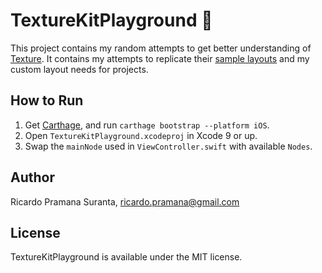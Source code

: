 # TextureKitPlayground 🥐

This project contains my random attempts to get better understanding of [Texture](https://github.com/TextureGroup/Texture). It contains my attempts to replicate their [sample layouts](http://texturegroup.org/docs/automatic-layout-examples-2.html) and my custom layout needs for projects.

## How to Run
1. Get [Carthage](https://github.com/Carthage/Carthage), and run `carthage bootstrap --platform iOS`.
2. Open `TextureKitPlayground.xcodeproj` in Xcode 9 or up.
3. Swap the `mainNode` used in `ViewController.swift` with available `Nodes`.

## Author

Ricardo Pramana Suranta, ricardo.pramana@gmail.com

## License

TextureKitPlayground is available under the MIT license.

